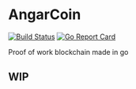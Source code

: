 # AngarCoin
[![Build Status](https://github.com/acor12/AngarCoin/workflows/Go/badge.svg?branch=master&event=push)](https://github.com/acor12/AngarCoin/actions)
[![Go Report Card](https://goreportcard.com/badge/github.com/acor12/AngarCoin)](https://goreportcard.com/report/github.com/acor12/AngarCoin)

Proof of work blockchain made in go

## WIP